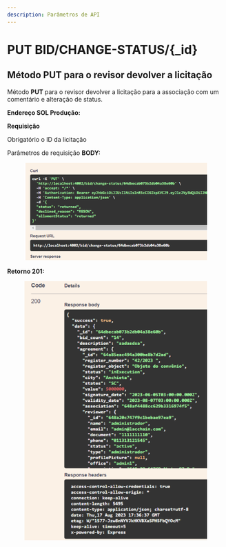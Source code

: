 ```yaml
---
description: Parâmetros de API
---
```


# PUT BID/CHANGE-STATUS/{\_id}

## Método PUT para o revisor devolver a licitação

Método **PUT** para o revisor devolver a licitação para a associação com um comentário e alteração de status.

**Endereço SOL Produção:**&#x20;

**Requisição**

Obrigatório o ID da licitação

Parâmetros de requisição **BODY:**

<figure><img src="../../.gitbook/assets/Screenshot_17 (1).png" alt=""><figcaption></figcaption></figure>

**Retorno 201:**

<figure><img src="../../.gitbook/assets/Screenshot_18 (1).png" alt=""><figcaption></figcaption></figure>

